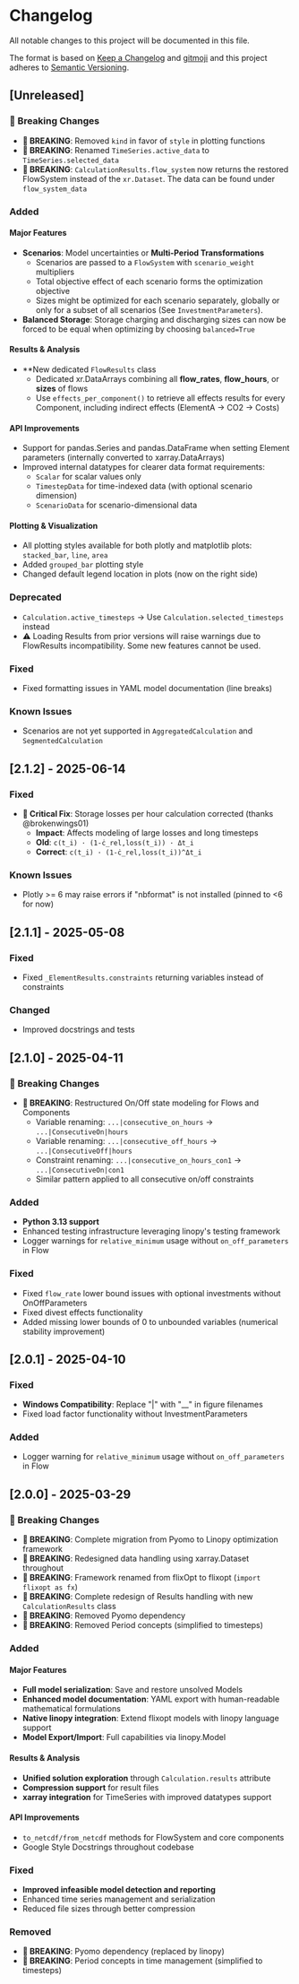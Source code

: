 # Changelog

All notable changes to this project will be documented in this file.

The format is based on [Keep a Changelog](https://keepachangelog.com/en/1.0.0/) and [gitmoji](https://gitmoji.dev)
and this project adheres to [Semantic Versioning](https://semver.org/spec/v2.0.0.html).

## [Unreleased]

### 🚨 Breaking Changes
* **🚨 BREAKING**: Removed `kind` in favor of `style` in plotting functions
* **🚨 BREAKING**: Renamed `TimeSeries.active_data` to `TimeSeries.selected_data`
* **🚨 BREAKING**: `CalculationResults.flow_system` now returns the restored FlowSystem instead of the `xr.Dataset`. The data can be found under `flow_system_data`

### Added
#### Major Features
* **Scenarios**: Model uncertainties or **Multi-Period Transformations**
  * Scenarios are passed to a `FlowSystem` with `scenario_weight` multipliers
  * Total objective effect of each scenario forms the optimization objective
  * Sizes might be optimized for each scenario separately, globally or only for a subset of all scenarios (See `InvestmentParameters`).
* **Balanced Storage**: Storage charging and discharging sizes can now be forced to be equal when optimizing by choosing `balanced=True`

#### Results & Analysis
* **New dedicated `FlowResults` class
  * Dedicated xr.DataArrays combining all **flow_rates**, **flow_hours**, or **sizes** of flows
  * Use `effects_per_component()` to retrieve all effects results for every Component, including indirect effects (ElementA → CO2 → Costs)

#### API Improvements
* Support for pandas.Series and pandas.DataFrame when setting Element parameters (internally converted to xarray.DataArrays)
* Improved internal datatypes for clearer data format requirements:
  * `Scalar` for scalar values only
  * `TimestepData` for time-indexed data (with optional scenario dimension)
  * `ScenarioData` for scenario-dimensional data

#### Plotting & Visualization
* All plotting styles available for both plotly and matplotlib plots: `stacked_bar`, `line`, `area`
* Added `grouped_bar` plotting style
* Changed default legend location in plots (now on the right side)

### Deprecated
* `Calculation.active_timesteps` → Use `Calculation.selected_timesteps` instead
* ⚠️ Loading Results from prior versions will raise warnings due to FlowResults incompatibility. Some new features cannot be used.

### Fixed
* Fixed formatting issues in YAML model documentation (line breaks)

### Known Issues
* Scenarios are not yet supported in `AggregatedCalculation` and `SegmentedCalculation`

## [2.1.2] - 2025-06-14

### Fixed
* **🐛 Critical Fix**: Storage losses per hour calculation corrected (thanks @brokenwings01)
  * **Impact**: Affects modeling of large losses and long timesteps
  * **Old**: `c(t_i) · (1-ċ_rel,loss(t_i)) · Δt_i`
  * **Correct**: `c(t_i) · (1-ċ_rel,loss(t_i))^Δt_i`

### Known Issues
* Plotly >= 6 may raise errors if "nbformat" is not installed (pinned to <6 for now)

## [2.1.1] - 2025-05-08

### Fixed
* Fixed `_ElementResults.constraints` returning variables instead of constraints

### Changed
* Improved docstrings and tests

## [2.1.0] - 2025-04-11

### 🚨 Breaking Changes
* **🚨 BREAKING**: Restructured On/Off state modeling for Flows and Components
  * Variable renaming: `...|consecutive_on_hours` → `...|ConsecutiveOn|hours`
  * Variable renaming: `...|consecutive_off_hours` → `...|ConsecutiveOff|hours`
  * Constraint renaming: `...|consecutive_on_hours_con1` → `...|ConsecutiveOn|con1`
  * Similar pattern applied to all consecutive on/off constraints

### Added
* **Python 3.13 support**
* Enhanced testing infrastructure leveraging linopy's testing framework
* Logger warnings for `relative_minimum` usage without `on_off_parameters` in Flow

### Fixed
* Fixed `flow_rate` lower bound issues with optional investments without OnOffParameters
* Fixed divest effects functionality
* Added missing lower bounds of 0 to unbounded variables (numerical stability improvement)

## [2.0.1] - 2025-04-10

### Fixed
* **Windows Compatibility**: Replace "|" with "__" in figure filenames
* Fixed load factor functionality without InvestmentParameters

### Added
* Logger warning for `relative_minimum` usage without `on_off_parameters` in Flow

## [2.0.0] - 2025-03-29

### 🚨 Breaking Changes
* **🚨 BREAKING**: Complete migration from Pyomo to Linopy optimization framework
* **🚨 BREAKING**: Redesigned data handling using xarray.Dataset throughout
* **🚨 BREAKING**: Framework renamed from flixOpt to flixopt (`import flixopt as fx`)
* **🚨 BREAKING**: Complete redesign of Results handling with new `CalculationResults` class
* **🚨 BREAKING**: Removed Pyomo dependency
* **🚨 BREAKING**: Removed Period concepts (simplified to timesteps)

### Added
#### Major Features
* **Full model serialization**: Save and restore unsolved Models
* **Enhanced model documentation**: YAML export with human-readable mathematical formulations
* **Native linopy integration**: Extend flixopt models with linopy language support
* **Model Export/Import**: Full capabilities via linopy.Model

#### Results & Analysis
* **Unified solution exploration** through `Calculation.results` attribute
* **Compression support** for result files
* **xarray integration** for TimeSeries with improved datatypes support

#### API Improvements
* `to_netcdf/from_netcdf` methods for FlowSystem and core components
* Google Style Docstrings throughout codebase

### Fixed
* **Improved infeasible model detection and reporting**
* Enhanced time series management and serialization
* Reduced file sizes through better compression

### Removed
- **🚨 BREAKING**: Pyomo dependency (replaced by linopy)
- **🚨 BREAKING**: Period concepts in time management (simplified to timesteps)
